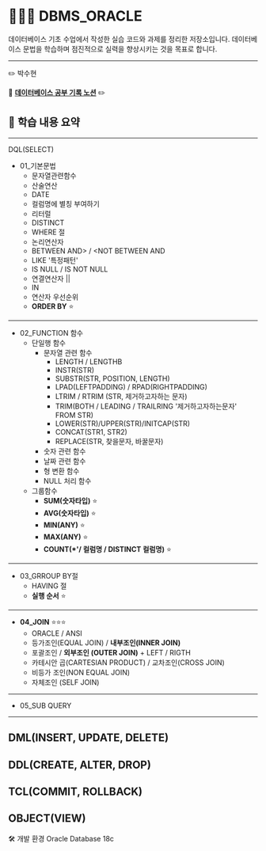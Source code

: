 # 🧑🏻‍💻 DBMS_ORACLE

데이터베이스 기초 수업에서 작성한 실습 코드와 과제를 정리한 저장소입니다.
데이터베이스 문법을 학습하며 점진적으로 실력을 향상시키는 것을 목표로 합니다.

---
:pencil2: 박수현

:paperclip: **[데이터베이스 공부 기록 노션](https://ubiquitous-woodpecker-cc5.notion.site/SQL-JDBC-9-5-2598e71b864f80af86a1c402ca478de9?source=copy_link)** :pencil2:

## 📘 학습 내용 요약
---
DQL(SELECT)
  - 01_기본문법
    - 문자열관련함수
    - 산술연산
    - DATE
    - 컬럼명에 별칭 부여하기
    - 리터럴
    - DISTINCT
    - WHERE 절
    - 논리연산자
    - BETWEEN AND>  / <NOT BETWEEN AND
    - LIKE '특정패턴'
    - IS NULL / IS NOT NULL
    - 연결연산자 ||
    - IN
    - 연산자 우선순위
    - **ORDER BY** ⭐
  ---
  - 02_FUNCTION 함수
    - 단일행 함수
      - 문자열 관련 함수
        - LENGTH / LENGTHB
        - INSTR(STR)
        - SUBSTR(STR, POSITION, LENGTH)
        - LPAD(LEFTPADDING) / RPAD(RIGHTPADDING)
        - LTRIM / RTRIM (STR, 제거하고자하는 문자)
        - TRIM(BOTH / LEADING / TRAILRING '제거하고자하는문자' FROM STR)
        - LOWER(STR)/UPPER(STR)/INITCAP(STR)
        - CONCAT(STR1, STR2)
        - REPLACE(STR, 찾을문자, 바꿀문자)
      - 숫자 관련 함수
      - 날짜 관련 함수
      - 형 변환 함수
      - NULL 처리 함수
    - 그룹함수
      - **SUM(숫자타입)** ⭐
      - **AVG(숫자타입)** ⭐
      - **MIN(ANY)** ⭐
      - **MAX(ANY)** ⭐
      - **COUNT(*'/ 컬럼명 / DISTINCT 컬럼명)** ⭐
  ---
  - 03_GRROUP BY절
    - HAVING 절
    - **실행 순서** ⭐
  ---
  - **04_JOIN** ⭐⭐⭐
    - ORACLE / ANSI
    - 등가조인(EQUAL JOIN) / **내부조인(INNER JOIN)**
    - 포괄조인 / **외부조인 (OUTER JOIN)** + LEFT / RIGTH
    - 카테시안 곱(CARTESIAN PRODUCT) /  교차조인(CROSS JOIN)
    - 비등가 조인(NON EQUAL JOIN)
    - 자체조인 (SELF JOIN)
  ---
  - 05_SUB QUERY
  
---
DML(INSERT, UPDATE, DELETE)
---
DDL(CREATE, ALTER, DROP)
---
TCL(COMMIT, ROLLBACK)
---
OBJECT(VIEW)
---
🛠 개발 환경
Oracle Database 18c

